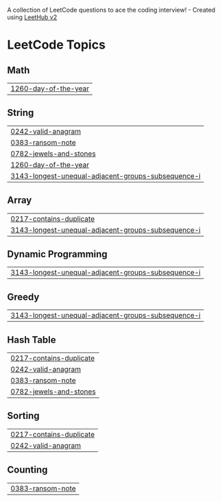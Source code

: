 A collection of LeetCode questions to ace the coding interview! - Created using [LeetHub v2](https://github.com/arunbhardwaj/LeetHub-2.0)
<!---LeetCode Topics Start-->
# LeetCode Topics
## Math
|  |
| ------- |
| [1260-day-of-the-year](https://github.com/lahari222/leetcode/tree/master/1260-day-of-the-year) |
## String
|  |
| ------- |
| [0242-valid-anagram](https://github.com/lahari222/leetcode/tree/master/0242-valid-anagram) |
| [0383-ransom-note](https://github.com/lahari222/leetcode/tree/master/0383-ransom-note) |
| [0782-jewels-and-stones](https://github.com/lahari222/leetcode/tree/master/0782-jewels-and-stones) |
| [1260-day-of-the-year](https://github.com/lahari222/leetcode/tree/master/1260-day-of-the-year) |
| [3143-longest-unequal-adjacent-groups-subsequence-i](https://github.com/lahari222/leetcode/tree/master/3143-longest-unequal-adjacent-groups-subsequence-i) |
## Array
|  |
| ------- |
| [0217-contains-duplicate](https://github.com/lahari222/leetcode/tree/master/0217-contains-duplicate) |
| [3143-longest-unequal-adjacent-groups-subsequence-i](https://github.com/lahari222/leetcode/tree/master/3143-longest-unequal-adjacent-groups-subsequence-i) |
## Dynamic Programming
|  |
| ------- |
| [3143-longest-unequal-adjacent-groups-subsequence-i](https://github.com/lahari222/leetcode/tree/master/3143-longest-unequal-adjacent-groups-subsequence-i) |
## Greedy
|  |
| ------- |
| [3143-longest-unequal-adjacent-groups-subsequence-i](https://github.com/lahari222/leetcode/tree/master/3143-longest-unequal-adjacent-groups-subsequence-i) |
## Hash Table
|  |
| ------- |
| [0217-contains-duplicate](https://github.com/lahari222/leetcode/tree/master/0217-contains-duplicate) |
| [0242-valid-anagram](https://github.com/lahari222/leetcode/tree/master/0242-valid-anagram) |
| [0383-ransom-note](https://github.com/lahari222/leetcode/tree/master/0383-ransom-note) |
| [0782-jewels-and-stones](https://github.com/lahari222/leetcode/tree/master/0782-jewels-and-stones) |
## Sorting
|  |
| ------- |
| [0217-contains-duplicate](https://github.com/lahari222/leetcode/tree/master/0217-contains-duplicate) |
| [0242-valid-anagram](https://github.com/lahari222/leetcode/tree/master/0242-valid-anagram) |
## Counting
|  |
| ------- |
| [0383-ransom-note](https://github.com/lahari222/leetcode/tree/master/0383-ransom-note) |
<!---LeetCode Topics End-->